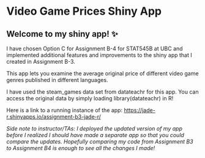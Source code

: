 # Video Game Prices Shiny App

## Welcome to my shiny app! :sparkles:

I have chosen Option C for Assignment B-4 for STAT545B at UBC and implemented additional features and improvements to the shiny app that I created in Assignment B-3. 

This app lets you examine the average original price of different video game genres published in different languages. 

I have used the steam_games data set from datateachr for this app. You can access the original data by simply loading library(datateachr) in R!

Here is a link to a running instance of the app: https://jade-r.shinyapps.io/assignment-b3-jade-r/



*Side note to instructor/TAs: I deployed the updated version of my app before I realized I should have made a separate app so that you could compare the updates. Hopefully comparing my code from Assignment B3 to Assignment B4 is enough to see all the changes I made!*
